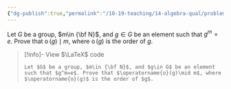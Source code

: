 ```yaml
---
{"dg-publish":true,"permalink":"/10-19-teaching/14-algebra-qual/problem-bank/group-theory/property-of-the-order-of-an-element/","tags":["group_theory"],"updated":"2025-03-14T15:17:01-07:00"}
---
```


Let $G$ be a group, $m\in {\bf N}$, and $g\in G$ be an element such that $g^m=e$. Prove that $\operatorname{o}(g)\mid m$, where $\operatorname{o}(g)$ is the order of $g$.

> [!info]- View $\LaTeX$ code
> ```
> Let $G$ be a group, $m\in {\bf N}$, and $g\in G$ be an element such that $g^m=e$. Prove that $\operatorname{o}(g)\mid m$, where $\operatorname{o}(g)$ is the order of $g$.
> ```